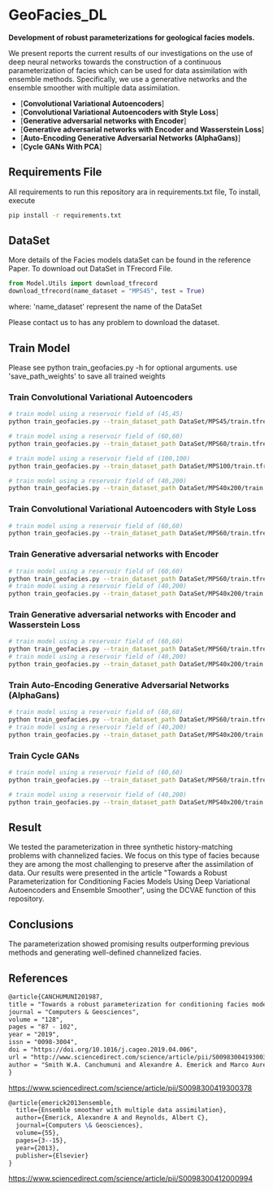 # GeoFacies_DL

**Development of robust parameterizations for geological facies  models.**

We present reports the current results of our investigations on the use of deep neural networks towards the construction of a continuous parameterization of facies which can be used for data assimilation with ensemble methods. 
Specifically, we use a generative networks and the ensemble smoother with multiple data assimilation. 

* [**Convolutional Variational Autoencoders**]
* [**Convolutional Variational Autoencoders with Style Loss**]
* [**Generative adversarial networks with Encoder**]
* [**Generative adversarial networks with Encoder and Wasserstein Loss**]
* [**Auto-Encoding Generative Adversarial Networks (AlphaGans)**]
* [**Cycle GANs With PCA**]
## Requirements File
All requirements to run this repository ara in requirements.txt file,
To install, execute

```bash
pip install -r requirements.txt
```

## DataSet

More details of the Facies models dataSet can be found in the reference Paper.
To download out DataSet in TFrecord File. 

```python
from Model.Utils import download_tfrecord
download_tfrecord(name_dataset = "MPS45", test = True)
```
where: 
'name_dataset' represent the name of the DataSet

Please contact us to has any problem to download the dataset.

## Train Model
Please see python train_geofacies.py -h for optional arguments.
  use 'save_path_weights' to save all trained weights

### Train Convolutional Variational Autoencoders
```bash
# train model using a reservoir field of (45,45)
python train_geofacies.py --train_dataset_path DataSet/MPS45/train.tfrecords --test_dataset_path DataSet/MPS45/test_val.tfrecords --filters 64-32-32 --strides_values 2-2-1 --kernel_dim 3-3-3 --hidden_dim 1024 --latent_dim 500 --save_path_weights CVAE-MPS45.hdf5

# train model using a reservoir field of (60,60)
python train_geofacies.py --train_dataset_path DataSet/MPS60/train.tfrecords --test_dataset_path DataSet/MPS60/test_val.tfrecords --filters 128-64-32 --strides_values 2-2-1 --kernel_dim 3-3-3 --hidden_dim 2048 --latent_dim 500

# train model using a reservoir field of (100,100)
python train_geofacies.py --train_dataset_path DataSet/MPS100/train.tfrecords --test_dataset_path DataSet/MPS100/test_val.tfrecords --filters 128-32-16 --strides_values 2-2-2 --kernel_dim 5-5-3 --hidden_dim 2048 --latent_dim 500 --lr 0.0001

# train model using a reservoir field of (40,200)
python train_geofacies.py --train_dataset_path DataSet/MPS40x200/train.tfrecords --test_dataset_path DataSet/MPS40x200/test_val.tfrecords --filters 128-64-32 --strides_values 2-2-2 --kernel_dim 7-5-3 --hidden_dim 2048 --latent_dim 1024 --lr 0.0001 --dropout 0.0 
```
### Train Convolutional Variational Autoencoders with Style Loss
```bash
# train model using a reservoir field of (60,60)
python train_geofacies.py --train_dataset_path DataSet/MPS60/train.tfrecords --test_dataset_path DataSet/MPS60/test_val.tfrecords --filters 128-64-32 --strides_values 2-2-1 --kernel_dim 3-3-3 --hidden_dim 2048 --latent_dim 500 --lr 0.0001 --model cvae-style
```
### Train Generative adversarial networks with Encoder
```bash
# train model using a reservoir field of (60,60)
python train_geofacies.py --train_dataset_path DataSet/MPS60/train.tfrecords --test_dataset_path DataSet/MPS60/test_val.tfrecords --filters 32 --model GAN2D_AE --kernel_dim 4
# train model using a reservoir field of (40,200)
python train_geofacies.py --train_dataset_path DataSet/MPS40x200/train.tfrecords --test_dataset_path DataSet/MPS40x200/test_val.tfrecords --model GAN2D_AE --filters 32 --latent_dim 1024 --kernel_dim 5 --batch_size 64
``` 
### Train Generative adversarial networks with Encoder and Wasserstein Loss
```bash 
# train model using a reservoir field of (60,60)
python train_geofacies.py --train_dataset_path DataSet/MPS60/train.tfrecords --test_dataset_path DataSet/MPS60/test_val.tfrecords --filters 32 --model WGAN2D_AE --kernel_dim 4
# train model using a reservoir field of (40,200)
python train_geofacies.py --train_dataset_path DataSet/MPS40x200/train.tfrecords --test_dataset_path DataSet/MPS40x200/test_val.tfrecords --model WGAN2D_AE --filters 32 --latent_dim 1024 --kernel_dim 5 --batch_size 64
``` 
### Train Auto-Encoding Generative Adversarial Networks (AlphaGans)
```bash 
# train model using a reservoir field of (60,60)
python train_geofacies.py --train_dataset_path DataSet/MPS60/train.tfrecords --test_dataset_path DataSet/MPS60/test_val.tfrecords --model AlphaGAN --kernel_dim 5 --alpha 100 
# train model using a reservoir field of (40,200)
python train_geofacies.py --train_dataset_path DataSet/MPS40x200/train.tfrecords --test_dataset_path DataSet/MPS40x200/test_val.tfrecords --latent_dim 1024 --model AlphaGAN  --alpha 100 --kernel_dim 5

``` 
### Train Cycle GANs
```bash 
# train model using a reservoir field of (60,60)
python train_geofacies.py --train_dataset_path DataSet/MPS60/train.tfrecords --test_dataset_path DataSet/MPS60/test_val.tfrecords --filters 32 --Nr 3000 --Nt 3000 --model CycleGAN --kernel_dim 5 --batch_size 2 --epsilon 0.5

# train model using a reservoir field of (40,200)
python train_geofacies.py --train_dataset_path DataSet/MPS40x200/train.tfrecords --test_dataset_path DataSet/MPS40x200/test_val.tfrecords --filters 32 --Nr 5000 --Nt 5000 --model CycleGAN  --epsilon 0.5 --batch_size 2 --kernel_dim 5
``` 

## Result

We tested the parameterization in three synthetic history-matching problems with channelized facies.
We focus on this type of facies because they are among the most challenging to preserve after the assimilation of data. 
Our results were presented in the article "Towards a Robust Parameterization for Conditioning Facies Models Using Deep Variational Autoencoders and Ensemble Smoother", using the DCVAE function of this repository.


## Conclusions
The parameterization showed promising results outperforming previous methods and generating well-defined channelized facies.


## References


```tex
@article{CANCHUMUNI201987,
title = "Towards a robust parameterization for conditioning facies models using deep variational autoencoders and ensemble smoother",
journal = "Computers & Geosciences",
volume = "128",
pages = "87 - 102",
year = "2019",
issn = "0098-3004",
doi = "https://doi.org/10.1016/j.cageo.2019.04.006",
url = "http://www.sciencedirect.com/science/article/pii/S0098300419300378",
author = "Smith W.A. Canchumuni and Alexandre A. Emerick and Marco Aurélio C. Pacheco",
}
```
<a href="https://www.sciencedirect.com/science/article/pii/S0098300419300378" rel="nofollow">https://www.sciencedirect.com/science/article/pii/S0098300419300378</a>


```tex
@article{emerick2013ensemble,
  title={Ensemble smoother with multiple data assimilation},
  author={Emerick, Alexandre A and Reynolds, Albert C},
  journal={Computers \& Geosciences},
  volume={55},
  pages={3--15},
  year={2013},
  publisher={Elsevier}
}
```
<a href="https://www.sciencedirect.com/science/article/pii/S0098300412000994" rel="nofollow">https://www.sciencedirect.com/science/article/pii/S0098300412000994</a>



